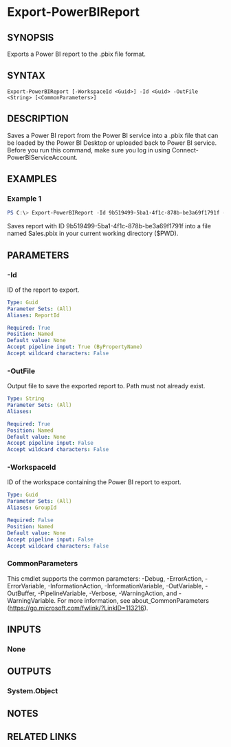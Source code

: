 ﻿---
external help file: Microsoft.PowerBI.Commands.Reports.dll-Help.xml
Module Name: MicrosoftPowerBIMgmt.Reports
online version: https://docs.microsoft.com/en-us/powershell/module/microsoftpowerbimgmt.reports/export-powerbireport?view=powerbi-ps
schema: 2.0.0
---

# Export-PowerBIReport

## SYNOPSIS
Exports a Power BI report to the .pbix file format.

## SYNTAX

```
Export-PowerBIReport [-WorkspaceId <Guid>] -Id <Guid> -OutFile <String> [<CommonParameters>]
```

## DESCRIPTION
Saves a Power BI report from the Power BI service into a .pbix file that can be loaded by the Power BI Desktop or uploaded back to Power BI service.
Before you run this command, make sure you log in using Connect-PowerBIServiceAccount. 

## EXAMPLES

### Example 1
```powershell
PS C:\> Export-PowerBIReport -Id 9b519499-5ba1-4f1c-878b-be3a69f1791f -OutFile .\Sales.pbix
```

Saves report with ID 9b519499-5ba1-4f1c-878b-be3a69f1791f into a file named Sales.pbix in your current working directory ($PWD).

## PARAMETERS

### -Id
ID of the report to export.

```yaml
Type: Guid
Parameter Sets: (All)
Aliases: ReportId

Required: True
Position: Named
Default value: None
Accept pipeline input: True (ByPropertyName)
Accept wildcard characters: False
```

### -OutFile
Output file to save the exported report to. Path must not already exist.

```yaml
Type: String
Parameter Sets: (All)
Aliases:

Required: True
Position: Named
Default value: None
Accept pipeline input: False
Accept wildcard characters: False
```

### -WorkspaceId
ID of the workspace containing the Power BI report to export.

```yaml
Type: Guid
Parameter Sets: (All)
Aliases: GroupId

Required: False
Position: Named
Default value: None
Accept pipeline input: False
Accept wildcard characters: False
```

### CommonParameters
This cmdlet supports the common parameters: -Debug, -ErrorAction, -ErrorVariable, -InformationAction, -InformationVariable, -OutVariable, -OutBuffer, -PipelineVariable, -Verbose, -WarningAction, and -WarningVariable. For more information, see about_CommonParameters (https://go.microsoft.com/fwlink/?LinkID=113216).

## INPUTS

### None

## OUTPUTS

### System.Object

## NOTES

## RELATED LINKS

